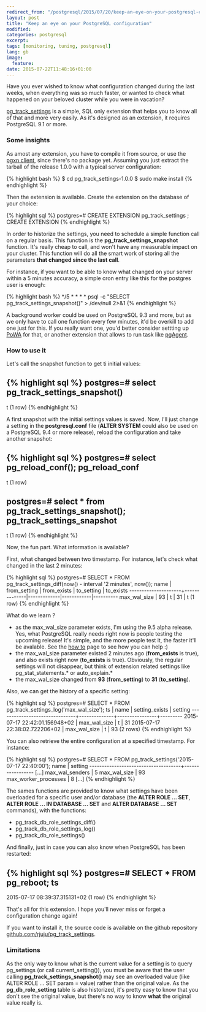 ```yaml
---
redirect_from: "/postgresql/2015/07/20/keep-an-eye-on-your-postgresql-configuration.html"
layout: post
title: "Keep an eye on your PostgreSQL configuration"
modified:
categories: postgresql
excerpt:
tags: [monitoring, tuning, postgresql]
lang: gb
image:
  feature:
date: 2015-07-22T11:48:16+01:00
---
```


Have you ever wished to know what configuration changed during the last weeks,
when everything was so much faster, or wanted to check what happened on your
beloved cluster while you were in vacation?

[pg\_track\_settings](https://github.com/rjuju/pg_track_settings) is a simple,
SQL only extension that helps you to know all of that and more very easily.  As
it's designed as an extension, it requires PostgreSQL 9.1 or more.

### Some insights

As amost any extension, you have to compile it from source, or use the [pgxn
client](http://pgxnclient.projects.pgfoundry.org/), since there's no package
yet.  Assuming you just extract the tarball of the release 1.0.0 with a typical
server configuration:

{% highlight bash %}
$ cd pg_track_settings-1.0.0
$ sudo make install
{% endhighlight %}

Then the extension is available.  Create the extension on the database of your choice:

{% highlight sql %}
postgres=# CREATE EXTENSION pg_track_settings ;
CREATE EXTENSION
{% endhighlight %}

In order to historize the settings, you need to schedule a simple function call
on a regular basis.  This function is the **pg\_track\_settings\_snapshot**
function.  It's really cheap to call, and won't have any measurable impact on
your cluster.  This function will do all the smart work of storing all the
parameters **that changed since the last call**.

For instance, if you want to be able to know what changed on your server within
a 5 minutes accuracy, a simple cron entry like this for the postgres user is
enough:

{% highlight bash %}
*/5 *  * * *     psql -c "SELECT pg_track_settings_snapshot()" > /dev/null 2>&1
{% endhighlight %}

A background worker could be used on PostgreSQL 9.3 and more, but as we only
have to call one function every few minutes, it'd be overkill to add one just
for this.  If you really want one, you'd better consider settting up
[PoWA](http://dalibo.github.io/powa/) for that, or another extension that
allows to run task like [pgAgent](http://www.pgadmin.org/docs/dev/pgagent.html).

### How to use it

Let's call the snapshot function to get ti initial values:

{% highlight sql %}
postgres=# select pg_track_settings_snapshot()
 ----------------------------
  t
  (1 row)
{% endhighlight %}

A first snapshot with the initial settings values is saved.  Now, I'll just
change a setting in the **postgresql.conf** file (**ALTER SYSTEM** could also
be used on a PostgreSQL 9.4 or more release), reload the configuration and take
another snapshot:

{% highlight sql %}
postgres=# select pg_reload_conf();
 pg_reload_conf
 ----------------
  t
  (1 row)

postgres=# select * from pg_track_settings_snapshot();
 pg_track_settings_snapshot
----------------------------
 t
(1 row)
{% endhighlight %}

Now, the fun part.  What information is available?

First, what changed between two timestamp. For instance, let's check what
changed in the last 2 minutes:

{% highlight sql %}
postgres=# SELECT * FROM pg_track_settings_diff(now() - interval '2 minutes', now());
        name         | from_setting | from_exists | to_setting | to_exists
---------------------+--------------|-------------|------------|----------
 max_wal_size        | 93           | t           | 31         | t
(1 row)
{% endhighlight %}

What do we learn ?

  - as the max\_wal\_size parameter exists, I'm using the 9.5 alpha release.
    Yes, what PostgreSQL really needs right now is people testing the upcoming
    release!  It's simple, and the more people test it, the faster it'll be
    avalable.  See the [how to](https://wiki.postgresql.org/wiki/HowToBetaTest)
    page to see how you can help :)
  - the max\_wal\_size parameter existed 2 minutes ago (**from\_exists** is
    true), and also exists right now (**to\_exists** is true).  Obviously, the
    regular settings will not disappear, but think of extension related
    settings like pg\_stat\_statements.* or auto\_explain.*
  - the max\_wal\_size changed from **93** (**from\_setting**) to **31**
    (**to\_setting**).

Also, we can get the history of a specific setting:

{% highlight sql %}
postgres=# SELECT * FROM pg_track_settings_log('max_wal_size');
              ts               |     name     | setting_exists | setting
-------------------------------+--------------+----------------+---------
 2015-07-17 22:42:01.156948+02 | max_wal_size | t              | 31
 2015-07-17 22:38:02.722206+02 | max_wal_size | t              | 93
(2 rows)
{% endhighlight %}

You can also retrieve the entire configuration at a specified timestamp.  For
instance:

{% highlight sql %}
postgres=# SELECT * FROM pg_track_settings('2015-07-17 22:40:00');
                name                 |     setting
-------------------------------------+-----------------
[...]
 max_wal_senders                     | 5
 max_wal_size                        | 93
 max_worker_processes                | 8
[...]
{% endhighlight %}

The sames functions are provided to know what settings have been overloaded for
a specific user and/or database (the **ALTER ROLE ... SET**, **ALTER ROLE ...
IN DATABASE ... SET** and **ALTER DATABASE ... SET** commands), with the
functions:

  - pg\_track\_db\_role\_settings\_diff()
  - pg\_track\_db\_role\_settings\_log()
  - pg\_track\_db\_role\_settings()

And finally, just in case you can also know when PostgreSQL has been restarted:

{% highlight sql %}
postgres=# SELECT * FROM pg_reboot;
              ts
-------------------------------
 2015-07-17 08:39:37.315131+02
(1 row)
{% endhighlight %}

That's all for this extension.  I hope you'll never miss or forget a
configuration change again!

If you want to install it, the source code is available on the github
repository
[github.com/rjuju/pg\_track\_settings](https://github.com/rjuju/pg_track_settings).

### Limitations

As the only way to know what is the current value for a setting is to query
pg\_settings (or call current\_setting()), you must be aware that the user
calling **pg\_track\_settings\_snapshot()** may see an overloaded value (like
ALTER ROLE ... SET param = value) rather than the original value.  As the
**pg\_db\_role\_setting** table is also historized, it's pretty easy to know
that you don't see the original value, but there's no way to know **what** the
original value really is.
